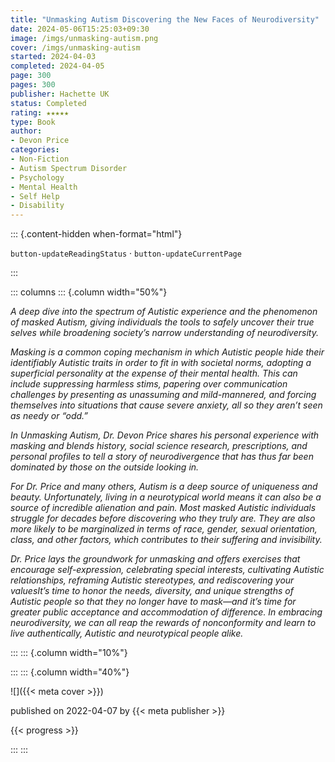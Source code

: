 ```yaml
---
title: "Unmasking Autism Discovering the New Faces of Neurodiversity"
date: 2024-05-06T15:25:03+09:30
image: /imgs/unmasking-autism.png
cover: /imgs/unmasking-autism
started: 2024-04-03
completed: 2024-04-05
page: 300
pages: 300
publisher: Hachette UK
status: Completed
rating: ★★★★★
type: Book
author: 
- Devon Price
categories:
- Non-Fiction
- Autism Spectrum Disorder
- Psychology
- Mental Health
- Self Help
- Disability
---
```


::: {.content-hidden when-format="html"}

`button-updateReadingStatus`  · `button-updateCurrentPage`

:::

::: columns
::: {.column width="50%"}

*A deep dive into the spectrum of Autistic experience and the phenomenon of masked Autism, giving individuals the tools to safely uncover their true selves while broadening society’s narrow understanding of neurodiversity.*

*Masking is a common coping mechanism in which Autistic people hide their identifiably Autistic traits in order to fit in with societal norms, adopting a superficial personality at the expense of their mental health. This can include suppressing harmless stims, papering over communication challenges by presenting as unassuming and mild-mannered, and forcing themselves into situations that cause severe anxiety, all so they aren’t seen as needy or “odd.”* 

*In Unmasking Autism, Dr. Devon Price shares his personal experience with masking and blends history, social science research, prescriptions, and personal profiles to tell a story of neurodivergence that has thus far been dominated by those on the outside looking in.*

*For Dr. Price and many others, Autism is a deep source of uniqueness and beauty. Unfortunately, living in a neurotypical world means it can also be a source of incredible alienation and pain. Most masked Autistic individuals struggle for decades before discovering who they truly are. They are also more likely to be marginalized in terms of race, gender, sexual orientation, class, and other factors, which contributes to their suffering and invisibility.*

*Dr. Price lays the groundwork for unmasking and offers exercises that encourage self-expression, celebrating special interests, cultivating Autistic relationships, reframing Autistic stereotypes, and rediscovering your valuesIt’s time to honor the needs, diversity, and unique strengths of Autistic people so that they no longer have to mask—and it’s time for greater public acceptance and accommodation of difference. In embracing neurodiversity, we can all reap the rewards of nonconformity and learn to live authentically, Autistic and neurotypical people alike.*

:::
::: {.column width="10%"}
<!-- empty column to create gap -->
:::
::: {.column width="40%"}

![]({{< meta cover >}})

published on 2022-04-07 by {{< meta publisher >}}

{{< progress >}}

:::
:::